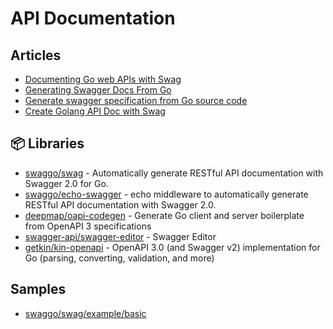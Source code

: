 # API Documentation

## Articles
- [Documenting Go web APIs with Swag](https://blog.logrocket.com/documenting-go-web-apis-with-swag/)
- [Generating Swagger Docs From Go](https://ldej.nl/post/generating-swagger-docs-from-go/)
- [Generate swagger specification from Go source code](https://medium.com/@pedram.esmaeeli/generate-swagger-specification-from-go-source-code-648615f7b9d9)
- [Create Golang API Doc with Swag](https://adityarama1210.medium.com/create-golang-api-doc-with-swag-d73be1767d39)
## 📦 Libraries
- [swaggo/swag](https://github.com/swaggo/swag) - Automatically generate RESTful API documentation with Swagger 2.0 for Go.
- [swaggo/echo-swagger](https://github.com/swaggo/echo-swagger) - echo middleware to automatically generate RESTful API documentation with Swagger 2.0.
- [deepmap/oapi-codegen](https://github.com/deepmap/oapi-codegen) - Generate Go client and server boilerplate from OpenAPI 3 specifications
- [swagger-api/swagger-editor](https://github.com/swagger-api/swagger-editor) - Swagger Editor
- [getkin/kin-openapi](https://github.com/getkin/kin-openapi) - OpenAPI 3.0 (and Swagger v2) implementation for Go (parsing, converting, validation, and more)
## Samples
- [swaggo/swag/example/basic](https://github.com/swaggo/swag/tree/master/example/basic)
